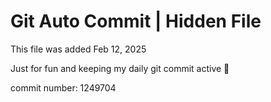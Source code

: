 # Git Auto Commit | Hidden File

This file was added Feb 12, 2025

Just for fun and keeping my daily git commit active 🤪

commit number: 1249704
